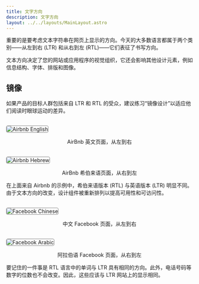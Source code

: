```yaml
---
title: 文字方向
description: 文字方向
layout: ../../layouts/MainLayout.astro
---
```


重要的是要考虑文本字符串在网页上显示的方向。今天的大多数语言都属于两个类别——从左到右 (LTR) 和从右到左 (RTL)——它们表征了书写方向。

文本方向决定了您的网站或应用程序的视觉组织，它还会影响其他设计元素，例如信息结构、字体、排版和图像。

## 镜像

如果产品的目标人群包括来自 LTR 和 RTL 的受众，建议练习“镜像设计”以适应他们阅读时眼球运动的差异。

<br />
<img src="/language/airbnb1.png" title="Airbnb English" class="Image" style="border-style: solid; border-width: 1px; border-color: gray; border-radius: 4px">
<p style="text-align: center">AirBnb 英文页面，从左到右</p>

<br />
<img src="/language/airbnb2.png" title="Airbnb Hebrew" class="Image" style="border-style: solid; border-width: 1px; border-color: gray; border-radius: 4px">
<p style="text-align: center">AirBnb 希伯来语页面，从右到左</p>

在上面来自 Airbnb 的示例中，希伯来语版本 (RTL) 与英语版本 (LTR) 明显不同。由于文本方向的改变，设计组件被重新排列以提高可用性和可访问性。

<br />
<img src="/language/fb1.png" title="Facebook Chinese" class="Image" style="border-style: solid; border-width: 1px; border-color: gray; border-radius: 4px">
<p style="text-align: center">中文 Facebook 页面，从左到右</p>

<br />
<img src="/language/fb2.png" title="Facebook Arabic" class="Image" style="border-style: solid; border-width: 1px; border-color: gray; border-radius: 4px">
<p style="text-align: center">阿拉伯语 Facebook 页面，从右到左</p>

要记住的一件事是 RTL 语言中的单词与 LTR 具有相同的方向。此外，电话号码等数字的位数也不会改变。因此，这些应该与 LTR 网站上的显示相同。

